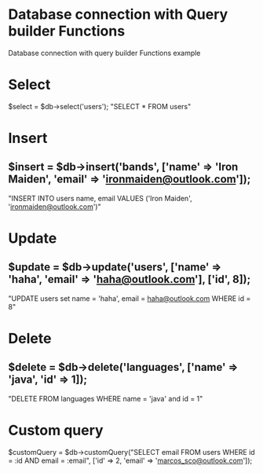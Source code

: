 # Database connection with Query builder Functions

Database connection with query builder Functions example

# Select 
$select = $db->select('users');
"SELECT * FROM users"

# Insert 
$insert = $db->insert('bands', ['name' => 'Iron Maiden', 'email' => 'ironmaiden@outlook.com']);
----------------
"INSERT INTO users name, email VALUES ('Iron Maiden', 'ironmaiden@outlook.com')"

# Update
$update = $db->update('users', ['name' => 'haha', 'email' => 'haha@outlook.com'], ['id', 8]);
----------------
"UPDATE users set name = 'haha', email = haha@outlook.com WHERE id = 8"

# Delete
$delete = $db->delete('languages', ['name' => 'java', 'id' => 1]);
----------------
"DELETE FROM languages WHERE name = 'java' and id = 1"

# Custom query
$customQuery = $db->customQuery("SELECT email FROM users WHERE id = :id AND email = :email", ['id' => 2, 'email' => 'marcos_sco@outlook.com']);